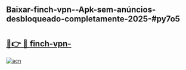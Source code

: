 ## Baixar-finch-vpn--Apk-sem-anúncios-desbloqueado-completamente-2025-#py7o5

# <h2><a href="https://ainizakaria.my?title=finch-vpn-&ref=20M">🔗👉 🔴 finch-vpn-</a></h2>

[![acn](https://github.com/user-attachments/assets/0f9c940e-d8b0-45ae-aac7-cd30a18b3e1c)](https://ainizakaria.my?title=finch-vpn-&ref=20M)


